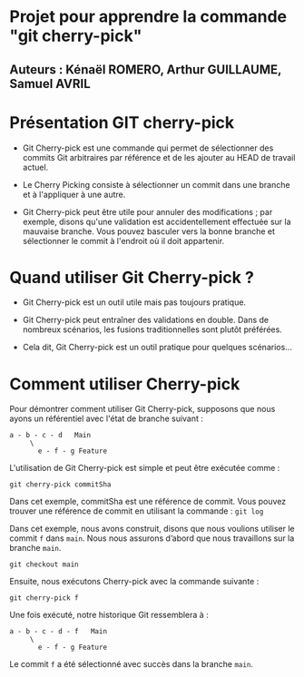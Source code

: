 # Projet pour apprendre la commande "git cherry-pick"

## Auteurs : Kénaël ROMERO, Arthur GUILLAUME, Samuel AVRIL

# Présentation GIT cherry-pick 

- Git Cherry-pick est une commande qui permet de sélectionner des commits Git arbitraires par référence et de les ajouter au HEAD de travail actuel. 

- Le Cherry Picking consiste à sélectionner un commit dans une branche et à l'appliquer à une autre.

- Git Cherry-pick peut être utile pour annuler des modifications ; par exemple, disons qu'une validation est accidentellement effectuée sur la mauvaise branche. Vous pouvez basculer vers la bonne branche et sélectionner le commit à l'endroit où il doit appartenir.

# Quand utiliser Git Cherry-pick ?

- Git Cherry-pick est un outil utile mais pas toujours pratique. 

- Git Cherry-pick peut entraîner des validations en double. Dans de nombreux scénarios, les fusions traditionnelles sont plutôt préférées.

- Cela dit, Git Cherry-pick est un outil pratique pour quelques scénarios...

# Comment utiliser Cherry-pick 

Pour démontrer comment utiliser Git Cherry-pick, supposons que nous ayons un référentiel avec l'état de branche suivant :

    a - b - c - d   Main
         \
           e - f - g Feature

L'utilisation de Git Cherry-pick est simple et peut être exécutée comme :

`git cherry-pick commitSha`

Dans cet exemple, commitSha est une référence de commit. Vous pouvez trouver une référence de commit en utilisant la commande : `git log`

Dans cet exemple, nous avons construit, disons que nous voulions utiliser le commit `f` dans `main`. Nous nous assurons d’abord que nous travaillons sur la branche `main`.

`git checkout main`

Ensuite, nous exécutons Cherry-pick avec la commande suivante :

`git cherry-pick f`

Une fois exécuté, notre historique Git ressemblera à :

    a - b - c - d - f   Main
         \
           e - f - g Feature

Le commit `f` a été sélectionné avec succès dans la branche `main`.









